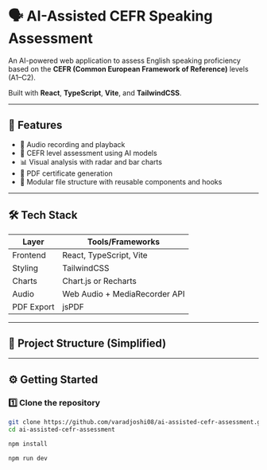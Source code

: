 # 🗣️ AI-Assisted CEFR Speaking Assessment

An AI-powered web application to assess English speaking proficiency based on the **CEFR (Common European Framework of Reference)** levels (A1–C2).

Built with **React**, **TypeScript**, **Vite**, and **TailwindCSS**.

---

## 🚀 Features

- 🎤 Audio recording and playback
- 🤖 CEFR level assessment using AI models
- 📊 Visual analysis with radar and bar charts
- 📄 PDF certificate generation
- 📁 Modular file structure with reusable components and hooks

---

## 🛠️ Tech Stack

| Layer       | Tools/Frameworks                               |
|-------------|------------------------------------------------|
| Frontend    | React, TypeScript, Vite                        |
| Styling     | TailwindCSS                                    |
| Charts      | Chart.js or Recharts                           |
| Audio       | Web Audio + MediaRecorder API                  |
| PDF Export  | jsPDF                                          |

---

## 📂 Project Structure (Simplified)


---

## ⚙️ Getting Started

### 1️⃣ Clone the repository

```bash
git clone https://github.com/varadjoshi08/ai-assisted-cefr-assessment.git
cd ai-assisted-cefr-assessment

npm install

npm run dev
